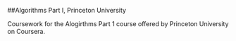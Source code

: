 ##Algorithms Part I, Princeton University

Coursework for the Alogirthms Part 1 course offered by Princeton University on Coursera. 
